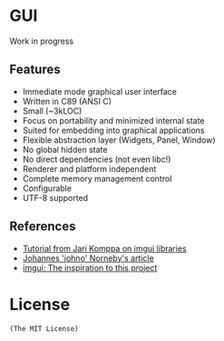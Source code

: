 # GUI
Work in progress

## Features
- Immediate mode graphical user interface
- Written in C89 (ANSI C)
- Small (~3kLOC)
- Focus on portability and minimized internal state
- Suited for embedding into graphical applications
- Flexible abstraction layer (Widgets, Panel, Window)
- No global hidden state
- No direct dependencies (not even libc!)
- Renderer and platform independent
- Complete memory management control
- Configurable
- UTF-8 supported

## References
- [Tutorial from Jari Komppa on imgui libraries](http://www.johno.se/book/imgui.html)
- [Johannes 'johno' Norneby's article](http://iki.fi/sol/imgui/)
- [imgui: The inspiration to this project](https://github.com/ocornut/imgui)

# License
    (The MIT License)
